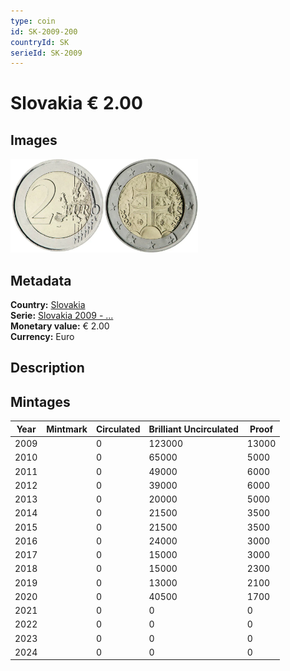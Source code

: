 ```yaml
---
type: coin
id: SK-2009-200
countryId: SK
serieId: SK-2009
---
```


# Slovakia € 2.00

## Images

<img src="../../../Images/common-2007-200.webp" height="150" alt="Front image"><img src="Images/slovakia-2009-200.webp" height="150" alt="Back image">

## Metadata

**Country:** [Slovakia](../index.md)\
**Serie:** [Slovakia 2009 - ...](index.md)\
**Monetary value:** € 2.00\
**Currency:** Euro

## Description


## Mintages

| Year | Mintmark | Circulated | Brilliant Uncirculated | Proof |
| ---- | -------- | ---------- | ---------------------- | ----- |
| 2009 |  | 0| 123000 | 13000 |
| 2010 |  | 0| 65000 | 5000 |
| 2011 |  | 0| 49000 | 6000 |
| 2012 |  | 0| 39000 | 6000 |
| 2013 |  | 0| 20000 | 5000 |
| 2014 |  | 0| 21500 | 3500 |
| 2015 |  | 0| 21500 | 3500 |
| 2016 |  | 0| 24000 | 3000 |
| 2017 |  | 0| 15000 | 3000 |
| 2018 |  | 0| 15000 | 2300 |
| 2019 |  | 0| 13000 | 2100 |
| 2020 |  | 0| 40500 | 1700 |
| 2021 |  | 0 | 0 | 0 |
| 2022 |  | 0 | 0 | 0 |
| 2023 |  | 0 | 0 | 0 |
| 2024 |  | 0 | 0 | 0 |
